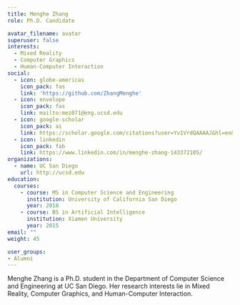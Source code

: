 ```yaml
---
title: Menghe Zhang
role: Ph.D. Candidate

avatar_filename: avatar
superuser: false
interests:
  - Mixed Reality
  - Computer Graphics
  - Human-Computer Interaction
social:
  - icon: globe-americas
    icon_pack: fas
    link: 'https://github.com/ZhangMenghe'
  - icon: envelope
    icon_pack: fas
    link: mailto:mez071@eng.ucsd.edu
  - icon: google-scholar
    icon_pack: ai
    link: https://scholar.google.com/citations?user=Yv1VrdQAAAAJ&hl=en&authuser=1&oi=sra
  - icon: linkedin
    icon_pack: fab
    link: https://www.linkedin.com/in/menghe-zhang-143372105/
organizations:
  - name: UC San Diego
    url: http://ucsd.edu
education:
  courses:
    - course: MS in Computer Science and Engineering
      institution: University of California San Diego
      year: 2018
    - course: BS in Artificial Intelligence
      institution: Xiamen University
      year: 2015
email: ""
weight: 45

user_groups:
- Alumni
---
```

Menghe Zhang is a Ph.D. student in the Department of Computer Science and Engineering at UC San Diego. Her research interests lie in Mixed Reality, Computer Graphics, and Human-Computer Interaction.

